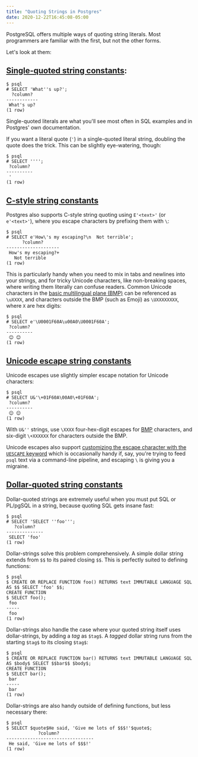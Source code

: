 ```yaml
---
title: "Quoting Strings in Postgres"
date: 2020-12-22T16:45:08-05:00
---
```


PostgreSQL offers multiple ways of quoting string literals. Most programmers
are familiar with the first, but not the other forms. 

<!--more-->

Let's look at them:

## [Single-quoted string constants](https://www.postgresql.org/docs/current/sql-syntax-lexical.html#SQL-SYNTAX-STRINGS):

```
$ psql
# SELECT 'What''s up?';
  ?column?
------------
 What's up?
(1 row)
```

Single-quoted literals are what you'll see most often in SQL examples and in
Postgres' own documentation.

If you want a literal quote (`'`) in a single-quoted literal string, doubling the
quote does the trick. This can be slightly eye-watering, though:

```
$ psql
# SELECT '''';
 ?column?
----------
 '
(1 row)
```

## [C-style string constants](https://www.postgresql.org/docs/current/sql-syntax-lexical.html#SQL-SYNTAX-STRINGS-ESCAPE)

Postgres also supports C-style string quoting using `E'<text>'` (or
`e'<text>'`), where you escape characters by prefixing them with `\`:

```
$ psql
# SELECT e'How\'s my escaping?\n  Not terrible';
      ?column?
--------------------
 How's my escaping?+
   Not terrible
(1 row)
```

This is particularly handy when you need to mix in tabs and newlines into your
strings, and for tricky Unicode characters, like non-breaking spaces, where
writing them literally can confuse readers. Common Unicode characters in the
[basic multilingual plane (BMP)](https://en.wikipedia.org/wiki/Plane_(Unicode))
can be referenced as `\uXXXX`, and characters outside the BMP (such as Emoji)
as `\UXXXXXXXX`, where `X` are hex digits:

```
$ psql
# SELECT e'\U0001F60A\u00A0\U0001F60A';
 ?column?
----------
 😊 😊
(1 row)
```

## [Unicode escape string constants](https://www.postgresql.org/docs/current/sql-syntax-lexical.html#SQL-SYNTAX-STRINGS-UESCAPE)

Unicode escapes use slightly simpler escape notation for Unicode characters:

```
$ psql
# SELECT U&'\+01F60A\00A0\+01F60A';
 ?column?
----------
 😊 😊
(1 row)
```

With `U&''` strings, use `\XXXX` four-hex-digit escapes for
[BMP](https://en.wikipedia.org/wiki/Plane_(Unicode)) characters, and six-digit
`\+XXXXXX` for characters outside the BMP.

Unicode escapes also support [customizing the escape character with the
`UESCAPE` keyword](https://www.postgresql.org/docs/current/sql-syntax-lexical.html#SQL-SYNTAX-STRINGS-UESCAPE)
which is occasionally handy if, say, you're trying to feed `psql` text via a
command-line pipeline, and escaping `\` is giving you a migraine.

## [Dollar-quoted string constants](https://www.postgresql.org/docs/current/sql-syntax-lexical.html#SQL-SYNTAX-DOLLAR-QUOTING)

Dollar-quoted strings are extremely useful when you must put SQL or PL/pgSQL in
a string, because quoting SQL gets insane fast:

```
$ psql
# SELECT 'SELECT ''foo''';
   ?column?
--------------
 SELECT 'foo'
(1 row)
```

Dollar-strings solve this problem comprehensively. A simple dollar string
extends from `$$` to its paired closing `$$`. This is perfectly suited to defining functions:

```
$ psql
$ CREATE OR REPLACE FUNCTION foo() RETURNS text IMMUTABLE LANGUAGE SQL AS $$ SELECT 'foo' $$;
CREATE FUNCTION
$ SELECT foo();
 foo
-----
 foo
(1 row)
```

Dollar-strings also handle the case where your quoted string itself uses
dollar-strings, by adding a *tag* as `$tag$`. A *tagged* dollar string runs
from the starting `$tag$` to its closing `$tag$`:

```
$ psql
$ CREATE OR REPLACE FUNCTION bar() RETURNS text IMMUTABLE LANGUAGE SQL AS $body$ SELECT $$bar$$ $body$;
CREATE FUNCTION
$ SELECT bar();
 bar
-----
 bar
(1 row)
```

Dollar-strings are also handy outside of defining functions, but less necessary there:

```
$ psql
$ SELECT $quote$He said, 'Give me lots of $$$!'$quote$;
            ?column?
---------------------------------
 He said, 'Give me lots of $$$!'
(1 row)
```
